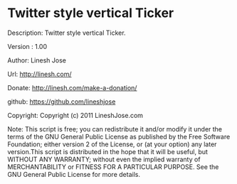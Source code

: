 Twitter style vertical Ticker
=====================

Description: Twitter style vertical Ticker.

Version : 1.00

Author: Linesh Jose

Url: http://linesh.com/

Donate:  http://linesh.com/make-a-donation/

github: https://github.com/lineshjose

Copyright: Copyright (c) 2011 LineshJose.com
	
Note: This script is free; you can redistribute it and/or modify  it under the terms of the GNU General Public License as published by 	the Free Software Foundation; either version 2 of the License, or (at your option) any later version.This script is distributed in the hope 	that it will be useful,    but WITHOUT ANY WARRANTY; without even the implied warranty of MERCHANTABILITY or FITNESS FOR A PARTICULAR PURPOSE. See the  GNU General Public License for more details.
